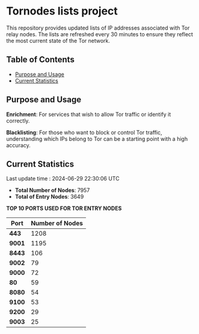 # Tornodes lists project

This repository provides updated lists of IP addresses associated with Tor relay nodes. The lists are refreshed every 30 minutes to ensure they reflect the most current state of the Tor network.

## Table of Contents

- [Purpose and Usage](#purpose-and-usage)
- [Current Statistics](#current-statistics)


## Purpose and Usage

**Enrichment**: For services that wish to allow Tor traffic or identify it correctly.

**Blacklisting**: For those who want to block or control Tor traffic, understanding which IPs belong to Tor can be a starting point with a high accuracy.

## Current Statistics

Last update time : 2024-06-29 22:30:06 UTC

- **Total Number of Nodes**: 7957
- **Total of Entry Nodes**: 3649

**TOP 10 PORTS USED FOR TOR ENTRY NODES**

| **Port** | **Number of Nodes** |
|------|-----------------|
| **443**   | 1208  |
| **9001**   | 1195  |
| **8443**   | 106  |
| **9002**   | 79  |
| **9000**   | 72  |
| **80**   | 59  |
| **8080**   | 54  |
| **9100**   | 53  |
| **9200**   | 29  |
| **9003**   | 25  |

